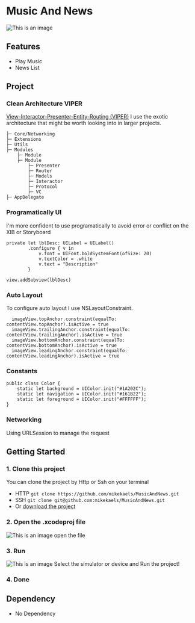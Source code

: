 # Music And News

![This is an image](https://i.ibb.co/6vCG4RX/Group-2.png)

## Features
- Play Music
- News List

## Project

### Clean Architecture VIPER
[View-Interactor-Presenter-Entity-Routing (VIPER)](https://www.objc.io/issues/13-architecture/viper/)
I use the exotic architecture that might be worth looking into in larger projects.
```
├─ Core/Networking
├─ Extensions
├─ Utils
├─ Modules
    ├─ Module
    ├─ Module
        ├─ Presenter
        ├─ Router
        ├─ Models
        ├─ Interactor
        ├─ Protocol
        ├─ VC
├─ AppDelegate
```

### Programatically UI
I'm more confident to use programatically to avoid error or conflict on the XIB or Storyboard
```
private let lblDesc: UILabel = UILabel()
        .configure { v in
            v.font = UIFont.boldSystemFont(ofSize: 20)
            v.textColor = .white
            v.text = "Description"
        }
        
view.addSubview(lblDesc)
```

### Auto Layout
To configure auto layout I use NSLayoutConstraint.
```
  imageView.topAnchor.constraint(equalTo: contentView.topAnchor).isActive = true
  imageView.trailingAnchor.constraint(equalTo: contentView.trailingAnchor).isActive = true
  imageView.bottomAnchor.constraint(equalTo: contentView.bottomAnchor).isActive = true
  imageView.leadingAnchor.constraint(equalTo: contentView.leadingAnchor).isActive = true
```

### Constants
```
public class Color {
    static let background = UIColor.init("#1A202C");
    static let navigation = UIColor.init("#161B22");
    static let foreground = UIColor.init("#FFFFFF");
}
```

### Networking
Using URLSession to manage the request

## Getting Started
### 1. Clone this project
You can clone the project by Http or Ssh on your terminal
- HTTP ``` git clone https://github.com/mikekaels/MusicAndNews.git ```
- SSH ``` git clone git@github.com:mikekaels/MusicAndNews.git ```
- Or [download the project](https://github.com/mikekaels/MusicAndNews/archive/refs/heads/main.zip)
### 2. Open the .xcodeproj file
![This is an image](https://i.ibb.co/84cxRCL/Screen-Shot-2022-02-15-at-04-01-34.png)
open the file
### 3. Run
![This is an image](https://i.ibb.co/3sMQvVk/Screen-Shot-2022-02-15-at-03-58-20.png)
Select the simulator or device
and Run the project!
### 4. Done


## Dependency
- No Dependency
